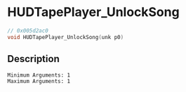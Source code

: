 # HUDTapePlayer_UnlockSong
```c
// 0x005d2ac0
void HUDTapePlayer_UnlockSong(unk p0)
```
## Description
```
Minimum Arguments: 1
Maximum Arguments: 1
```
